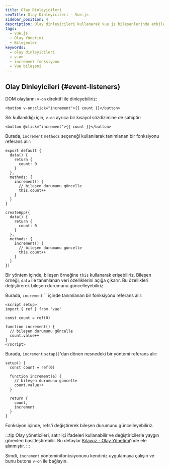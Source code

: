 ```yaml
---
title: Olay Dinleyicileri
seoTitle: Olay Dinleyicileri - Vue.js
sidebar_position: 4
description: Olay dinleyicileri kullanarak Vue.js bileşenlerinde etkileşimli fonksiyonlar oluşturmayı öğrenin. Bu kılavuz, v-on direktifinin nasıl kullanılacağını ve olay yöneticilerinin uygulamadaki rolünü açıklar.
tags: 
  - Vue.js
  - Olay Yönetimi
  - Bileşenler
keywords: 
  - olay dinleyicileri
  - v-on
  - increment fonksiyonu
  - Vue bileşeni
---
```

## Olay Dinleyicileri {#event-listeners}

DOM olaylarını `v-on` direktifi ile dinleyebiliriz:

```vue-html
<button v-on:click="increment">{{ count }}</button>
```

Sık kullanıldığı için, `v-on` ayrıca bir kısayol sözdizimine de sahiptir:

```vue-html
<button @click="increment">{{ count }}</button>
```



Burada, `increment` `methods` seçeneği kullanılarak tanımlanan bir fonksiyonu referans alır:



```js{7-12}
export default {
  data() {
    return {
      count: 0
    }
  },
  methods: {
    increment() {
      // bileşen durumunu güncelle
      this.count++
    }
  }
}
```




```js{7-12}
createApp({
  data() {
    return {
      count: 0
    }
  },
  methods: {
    increment() {
      // bileşen durumunu güncelle
      this.count++
    }
  }
})
```



Bir yöntem içinde, bileşen örneğine `this` kullanarak erişebiliriz. Bileşen örneği, `data` ile tanımlanan veri özelliklerini açığa çıkarır. Bu özellikleri değiştirerek bileşen durumunu güncelleyebiliriz.







Burada, `increment` `` içinde tanımlanan bir fonksiyonu referans alır:

```vue{6-9}
<script setup>
import { ref } from 'vue'

const count = ref(0)

function increment() {
  // bileşen durumunu güncelle
  count.value++
}
</script>
```





Burada, `increment` `setup()`'dan dönen nesnedeki bir yöntemi referans alır:

```js{$}
setup() {
  const count = ref(0)

  function increment(e) {
    // bileşen durumunu güncelle
    count.value++
  }

  return {
    count,
    increment
  }
}
```



Fonksiyon içinde, refs'i değiştirerek bileşen durumunu güncelleyebiliriz.



:::tip
Olay yöneticileri, satır içi ifadeleri kullanabilir ve değiştiricilerle yaygın görevleri basitleştirebilir. Bu detaylar [Kılavuz - Olay Yönetimi](https://example.com/guide/essentials/event-handling.html)'nde ele alınmıştır.
:::

Şimdi, `increment` yönteminifonksiyonunu kendiniz uygulamaya çalışın ve bunu butona `v-on` ile bağlayın.